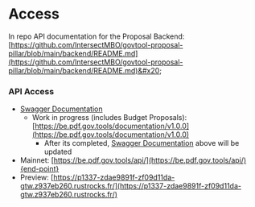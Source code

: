 # Access

In repo API documentation for the Proposal Backend: [https://github.com/IntersectMBO/govtool-proposal-pillar/blob/main/backend/README.md](https://github.com/IntersectMBO/govtool-proposal-pillar/blob/main/backend/README.md)&#x20;

### API Access

* [Swagger Documentation](https://z0f513702-z1409f06e-gtw.z937eb260.rustrocks.fr/api-docs#tag/Proposal/operation/Update%20proposal)
  * Work in progress (includes Budget Proposals): [https://be.pdf.gov.tools/documentation/v1.0.0](https://be.pdf.gov.tools/documentation/v1.0.0)
    * After its completed, [Swagger Documentation](https://app.gitbook.com/s/o50OuflyxfUMOt8hHPn2/) above will be updated
* Mainnet: [https://be.pdf.gov.tools/api/](https://be.pdf.gov.tools/api/){end-point}
* Preview: [https://p1337-zdae9891f-zf09d11da-gtw.z937eb260.rustrocks.fr/](https://p1337-zdae9891f-zf09d11da-gtw.z937eb260.rustrocks.fr/)

